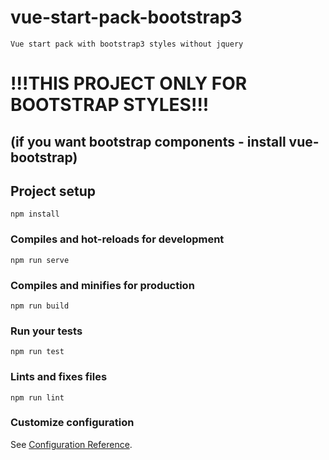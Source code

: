 # vue-start-pack-bootstrap3
```
Vue start pack with bootstrap3 styles without jquery 
```
# !!!THIS PROJECT ONLY FOR BOOTSTRAP STYLES!!! 
## (if you want bootstrap components - install vue-bootstrap)


## Project setup
```
npm install
```

### Compiles and hot-reloads for development
```
npm run serve
```

### Compiles and minifies for production
```
npm run build
```

### Run your tests
```
npm run test
```

### Lints and fixes files
```
npm run lint
```

### Customize configuration
See [Configuration Reference](https://cli.vuejs.org/config/).
